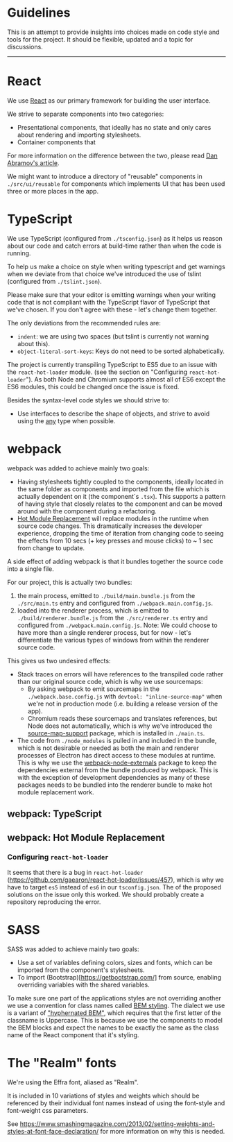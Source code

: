 # Guidelines

This is an attempt to provide insights into choices made on code style and tools for the project.
It should be flexible, updated and a topic for discussions.

---

# React

We use [React](https://facebook.github.io/react/) as our primary framework for building the user interface.

We strive to separate components into two categories:
- Presentational components, that ideally has no state and only cares about rendering and importing stylesheets.
- Container components that

For more information on the difference between the two, please read
[Dan Abramov's article](https://medium.com/@dan_abramov/smart-and-dumb-components-7ca2f9a7c7d0).

We might want to introduce a directory of "reusable" components in `./src/ui/reusable` for components which implements
UI that has been used three or more places in the app.

# TypeScript

We use TypeScript (configured from `./tsconfig.json`) as it helps us reason about our code and catch errors at
build-time rather than when the code is running.

To help us make a choice on style when writing typescript and get warnings when we deviate from that choice we've
introduced the use of tslint (configured from `./tslint.json`).

Please make sure that your editor is emitting warnings when your writing code that is not compliant with the TypeScript
flavor of TypeScript that we've chosen. If you don't agree with these - let's change them together.

The only deviations from the recommended rules are:
- `indent`: we are using two spaces (but tslint is currently not warning about this).
- `object-literal-sort-keys`: Keys do not need to be sorted alphabetically.

The project is currently transpiling TypeScript to ES5 due to an issue with the `react-hot-loader` module.
(see the section on "Configuring `react-hot-loader`"). As both Node and Chromium supports almost all of ES6 except the
ES6 modules, this could be changed once the issue is fixed.

Besides the syntax-level code styles we should strive to:
- Use interfaces to describe the shape of objects, and strive to avoid using the
  [any](https://www.typescriptlang.org/docs/handbook/basic-types.html#any) type when possible.

# webpack

webpack was added to achieve mainly two goals:
- Having stylesheets tightly coupled to the components, ideally located in the same folder as components and imported
  from the file which is actually dependent on it (the component´s `.tsx`). This supports a pattern of having style that
  closely relates to the component and can be moved around with the component during a refactoring.
- [Hot Module Replacement](https://webpack.js.org/concepts/hot-module-replacement/) will replace modules in the runtime
  when source code changes. This dramatically increases the developer experience, dropping the time of iteration from
  changing code to seeing the effects from 10 secs (+ key presses and mouse clicks) to ~ 1 sec from change to update.

A side effect of adding webpack is that it bundles together the source code into a single file.

For our project, this is actually two bundles:
1. the main process, emitted to `./build/main.bundle.js` from the `./src/main.ts` entry and configured from
   `./webpack.main.config.js`.
2. loaded into the renderer process, which is emitted to `./build/renderer.bundle.js` from the `./src/renderer.ts` entry
   and configured from `./webpack.main.config.js`.
   Note: We could choose to have more than a single renderer process, but for now - let's differentiate the various
   types of windows from within the renderer source code.

This gives us two undesired effects:

- Stack traces on errors will have references to the transpiled code rather than our original source code, which is why
  we use sourcemaps:
   - By asking webpack to emit sourcemaps in the `./webpack.base.config.js` with `devtool: "inline-source-map"` when
     we're not in production mode (i.e. building a release version of the app).
   - Chromium reads these sourcemaps and translates references, but Node does not automatically, which is why we've
     introduced the [source-map-support](http://npmjs.com/package/source-map-support) package, which is installed in
     `./main.ts`.
- The code from `./node_modules` is pulled in and included in the bundle, which is not desirable or needed as both the
  main and renderer processes of Electron has direct access to these modules at runtime. This is why we use the
  [webpack-node-externals](http://npmjs.com/package/webpack-node-externals) package to keep the dependencies external
  from the bundle produced by webpack. This is with the exception of development dependencies as many of these packages
  needs to be bundled into the renderer bundle to make hot module replacement work.

## webpack: TypeScript

## webpack: Hot Module Replacement

### Configuring `react-hot-loader`

It seems that there is a bug in `react-hot-loader` (https://github.com/gaearon/react-hot-loader/issues/457), which
is why we have to target `es5` instead of `es6` in our `tsconfig.json`. The of the proposed solutions on the issue only
this worked. We should probably create a repository reproducing the error.

# SASS

SASS was added to achieve mainly two goals:
- Use a set of variables defining colors, sizes and fonts, which can be imported from the component's stylesheets.
- To import (Bootstrap)[https://getbootstrap.com/] from source, enabling overriding variables with the shared variables.

To make sure one part of the applications styles are not overriding another we use a convention for class names called
[BEM styling](https://en.bem.info/methodology/key-concepts/). The dialect we use is a variant of
["hyphernated BEM"](https://csswizardry.com/2013/01/mindbemding-getting-your-head-round-bem-syntax/), which requires
that the first letter of the classname is Uppercase. This is because we use the components to model the BEM blocks and
expect the names to be exactly the same as the class name of the React component that it's styling.

# The "Realm" fonts

We're using the Effra font, aliased as "Realm".

It is included in 10 variations of styles and weights which should be referenced by their individual font names instead
of using the font-style and font-weight css parameters.

See https://www.smashingmagazine.com/2013/02/setting-weights-and-styles-at-font-face-declaration/ for more information
on why this is needed.

